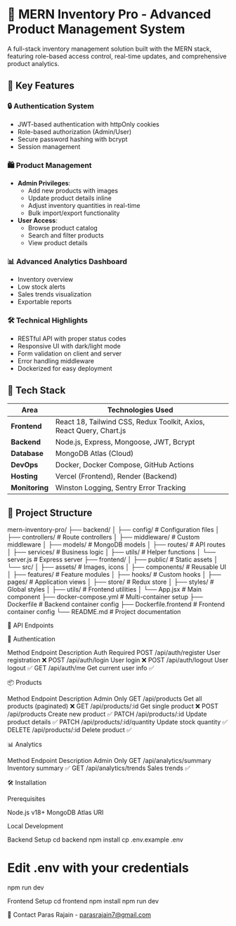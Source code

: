 # 🚀 MERN Inventory Pro - Advanced Product Management System

A full-stack inventory management solution built with the MERN stack, featuring role-based access control, real-time updates, and comprehensive product analytics.

## 🌟 Key Features

### 🔒 Authentication System
- JWT-based authentication with httpOnly cookies
- Role-based authorization (Admin/User)
- Secure password hashing with bcrypt
- Session management

### 🛍️ Product Management
- **Admin Privileges**:
  - Add new products with images
  - Update product details inline
  - Adjust inventory quantities in real-time
  - Bulk import/export functionality
- **User Access**:
  - Browse product catalog
  - Search and filter products
  - View product details

### 📊 Advanced Analytics Dashboard
- Inventory overview
- Low stock alerts
- Sales trends visualization
- Exportable reports

### 🛠️ Technical Highlights
- RESTful API with proper status codes
- Responsive UI with dark/light mode
- Form validation on client and server
- Error handling middleware
- Dockerized for easy deployment

## 🧰 Tech Stack

| Area              | Technologies Used                          |
|-------------------|-------------------------------------------|
| **Frontend**      | React 18, Tailwind CSS, Redux Toolkit, Axios, React Query, Chart.js |
| **Backend**       | Node.js, Express, Mongoose, JWT, Bcrypt   |
| **Database**      | MongoDB Atlas (Cloud)                     |
| **DevOps**        | Docker, Docker Compose, GitHub Actions    |
| **Hosting**       | Vercel (Frontend), Render (Backend)       |
| **Monitoring**    | Winston Logging, Sentry Error Tracking    |

## 📂 Project Structure

mern-inventory-pro/
├── backend/
│   ├── config/         # Configuration files
│   ├── controllers/    # Route controllers
│   ├── middleware/     # Custom middleware
│   ├── models/         # MongoDB models
│   ├── routes/         # API routes
│   ├── services/       # Business logic
│   ├── utils/          # Helper functions
│   └── server.js       # Express server
├── frontend/
│   ├── public/         # Static assets
│   └── src/
│       ├── assets/     # Images, icons
│       ├── components/ # Reusable UI
│       ├── features/   # Feature modules
│       ├── hooks/      # Custom hooks
│       ├── pages/      # Application views
│       ├── store/      # Redux store
│       ├── styles/     # Global styles
│       ├── utils/      # Frontend utilities
│       └── App.jsx     # Main component
├── docker-compose.yml  # Multi-container setup
├── Dockerfile          # Backend container config
├── Dockerfile.frontend # Frontend container config
└── README.md           # Project documentation

🚦 API Endpoints

🔐 Authentication

Method	 Endpoint	           Description	           Auth Required
POST	   /api/auth/register	 User registration	        ❌
POST	   /api/auth/login	   User login	                ❌
POST	   /api/auth/logout	   User logout	              ✅
GET	     /api/auth/me	       Get current user info	    ✅

📦 Products

Method	 Endpoint          	          Description	                Admin Only
GET	     /api/products	              Get all products (paginated)	 ❌
GET	     /api/products/:id	          Get single product	           ❌
POST	   /api/products	              Create new product	           ✅
PATCH	   /api/products/:id	          Update product details	       ✅
PATCH	   /api/products/:id/quantity 	Update stock quantity	         ✅
DELETE	 /api/products/:id	          Delete product	               ✅

📊 Analytics

Method	Endpoint	              Description	      Admin Only
GET	    /api/analytics/summary	Inventory summary   	✅
GET   	/api/analytics/trends	  Sales trends	        ✅

🛠️ Installation

Prerequisites

Node.js v18+
MongoDB Atlas URI

Local Development

Backend Setup
cd backend
npm install
cp .env.example .env
# Edit .env with your credentials
npm run dev

Frontend Setup
cd frontend
npm install
npm run dev

📧 Contact
Paras Rajain - parasrajain7@gmail.com














